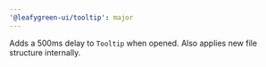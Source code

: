 ```yaml
---
'@leafygreen-ui/tooltip': major
---
```


Adds a 500ms delay to `Tooltip` when opened. Also applies new file structure internally.
